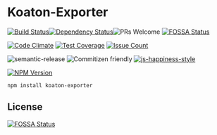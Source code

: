 # Koaton-Exporter

[![Build Status](https://img.shields.io/travis/gerard2p/koaton-exporter/master.svg?style=flat-square)](https://travis-ci.org/gerard2p/koaton-exporter)[![Dependency Status](https://david-dm.org/gerard2p/koaton-exporter.svg?style=flat-square)](https://david-dm.org/gerard2p/koaton-exporter)![PRs Welcome](https://img.shields.io/badge/PRs%20🔀-Welcome-brightgreen.svg?style=flat-square)
[![FOSSA Status](https://app.fossa.io/api/projects/git%2Bgithub.com%2Fgerard2p%2Fkoaton-exporter.svg?type=shield)](https://app.fossa.io/projects/git%2Bgithub.com%2Fgerard2p%2Fkoaton-exporter?ref=badge_shield)

[![Code Climate](https://codeclimate.com/github/gerard2p/koaton-exporter/badges/gpa.svg?style=flat-square)](https://codeclimate.com/github/gerard2p/koaton-exporter?style=flat-square) [![Test Coverage](https://codeclimate.com/github/gerard2p/koaton-exporter/badges/coverage.svg?style=flat-square)](https://codeclimate.com/github/gerard2p/koaton-exporter/coverage) [![Issue Count](https://codeclimate.com/github/gerard2p/koaton-exporter/badges/issue_count.svg?style=flat-square)](https://codeclimate.com/github/gerard2p/koaton-exporter)


![semantic-release](https://img.shields.io/badge/%20%20%F0%9F%93%A6%F0%9F%9A%80-semantic--release-e10079.svg?style=flat-square)
![Commitizen friendly](https://img.shields.io/badge/commitizen-friendly-brightgreen.svg?style=flat-square)
[![js-happiness-style](https://cdn.rawgit.com/JedWatson/happiness/master/badge.svg)](https://github.com/JedWatson/happiness)


[![NPM Version](http://img.shields.io/npm/v/koaton-exporter.svg?style=flat-square)](https://www.npmjs.org/package/koaton-exporter)
```shell
npm install koaton-exporter
```

## License
[![FOSSA Status](https://app.fossa.io/api/projects/git%2Bgithub.com%2Fgerard2p%2Fkoaton-exporter.svg?type=large)](https://app.fossa.io/projects/git%2Bgithub.com%2Fgerard2p%2Fkoaton-exporter?ref=badge_large)